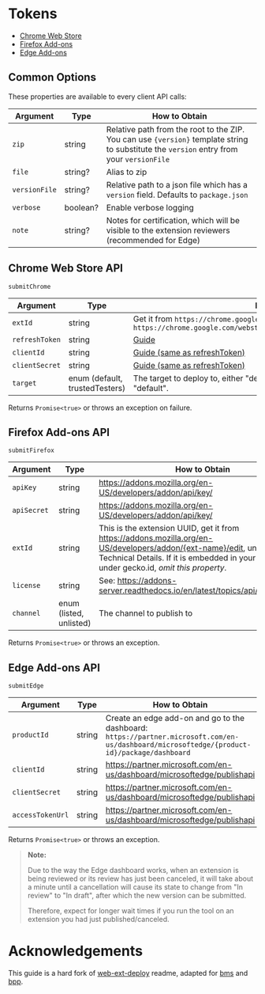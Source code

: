 # Tokens

- [Chrome Web Store](#chrome-web-store-api)
- [Firefox Add-ons](#firefox-add-ons-api)
- [Edge Add-ons](#edge-add-ons-api)

## Common Options

These properties are available to every client API calls:

| Argument      | Type     | How to Obtain                                                                                                                             |
| ------------- | -------- | ----------------------------------------------------------------------------------------------------------------------------------------- |
| `zip`         | string   | Relative path from the root to the ZIP. You can use `{version}` template string to substitute the `version` entry from your `versionFile` |
| `file`        | string?  | Alias to zip                                                                                                                              |
| `versionFile` | string?  | Relative path to a json file which has a `version` field. Defaults to `package.json`                                                      |
| `verbose`     | boolean? | Enable verbose logging                                                                                                                    |
| `note`        | string?  | Notes for certification, which will be visible to the extension reviewers (recommended for Edge)                                          |

## Chrome Web Store API

`submitChrome`

| Argument       | Type                           | How to Obtain                                                                                                                                     |
| -------------- | ------------------------------ | ------------------------------------------------------------------------------------------------------------------------------------------------- |
| `extId`        | string                         | Get it from `https://chrome.google.com/webstore/detail/EXT_ID`, e.g. `https://chrome.google.com/webstore/detail/fcphghnknhkimeagdglkljinmpbagone` |
| `refreshToken` | string                         | [Guide](https://github.com/PlasmoHQ/chrome-webstore-api/blob/main/token.md)                                                                       |
| `clientId`     | string                         | [Guide (same as refreshToken)](https://github.com/PlasmoHQ/chrome-webstore-api/blob/main/token.md)                                                |
| `clientSecret` | string                         | [Guide (same as refreshToken)](https://github.com/PlasmoHQ/chrome-webstore-api/blob/main/token.md)                                                |
| `target`       | enum (default, trustedTesters) | The target to deploy to, either "default" or "trustedTesters". Defaults to "default".                                                             |

Returns `Promise<true>` or throws an exception on failure.

## Firefox Add-ons API

`submitFirefox`

| Argument    | Type                    | How to Obtain                                                                                                                                                                                                |
| ----------- | ----------------------- | ------------------------------------------------------------------------------------------------------------------------------------------------------------------------------------------------------------ |
| `apiKey`    | string                  | https://addons.mozilla.org/en-US/developers/addon/api/key/                                                                                                                                                   |
| `apiSecret` | string                  | https://addons.mozilla.org/en-US/developers/addon/api/key/                                                                                                                                                   |
| `extId`     | string                  | This is the extension UUID, get it from https://addons.mozilla.org/en-US/developers/addon/{ext-name}/edit, under Technical Details. If it is embedded in your manifest under gecko.id, _omit this property_. |
| `license`   | string                  | See: https://addons-server.readthedocs.io/en/latest/topics/api/licenses.html                                                                                                                                 |
| `channel`   | enum (listed, unlisted) | The channel to publish to                                                                                                                                                                                    |

Returns `Promise<true>` or throws an exception.

## Edge Add-ons API

`submitEdge`

| Argument         | Type   | How to Obtain                                                                                                                               |
| ---------------- | ------ | ------------------------------------------------------------------------------------------------------------------------------------------- |
| `productId`      | string | Create an edge add-on and go to the dashboard: `https://partner.microsoft.com/en-us/dashboard/microsoftedge/{product-id}/package/dashboard` |
| `clientId`       | string | https://partner.microsoft.com/en-us/dashboard/microsoftedge/publishapi                                                                      |
| `clientSecret`   | string | https://partner.microsoft.com/en-us/dashboard/microsoftedge/publishapi                                                                      |
| `accessTokenUrl` | string | https://partner.microsoft.com/en-us/dashboard/microsoftedge/publishapi                                                                      |

Returns `Promise<true>` or throws an exception.

> **Note:**
>
> Due to the way the Edge dashboard works, when an extension is being reviewed or its review has just been canceled, it will take about a minute until a cancellation will cause its state to change from "In review" to "In draft", after which the new version can be submitted.
>
> Therefore, expect for longer wait times if you run the tool on an extension you had just published/canceled.

# Acknowledgements

This guide is a hard fork of [web-ext-deploy](https://github.com/avi12/web-ext-deploy) readme, adapted for [bms](https://github.com/PlasmoHQ/bms) and [bpp](https://github.com/PlasmoHQ/bpp).
